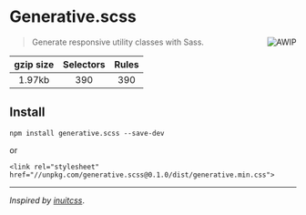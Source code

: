 # Generative.scss

<a href="https://github.com/charlespeters/VVWIP">
  <img src="https://unpkg.com/vvwip/AWIP.svg" alt="AWIP" align='right' />
</a>

> Generate responsive utility classes with Sass.

| gzip size | Selectors | Rules |
|:-:|:-:|:-:|
| 1.97kb | 390 | 390 |


## Install

`npm install generative.scss --save-dev`

or

`<link rel="stylesheet" href="//unpkg.com/generative.scss@0.1.0/dist/generative.min.css">`

---

*Inspired by [inuitcss](https://github.com/inuitcss/inuitcss)*.